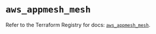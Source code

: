 # `aws_appmesh_mesh`

Refer to the Terraform Registry for docs: [`aws_appmesh_mesh`](https://registry.terraform.io/providers/hashicorp/aws/5.92.0/docs/resources/appmesh_mesh).
